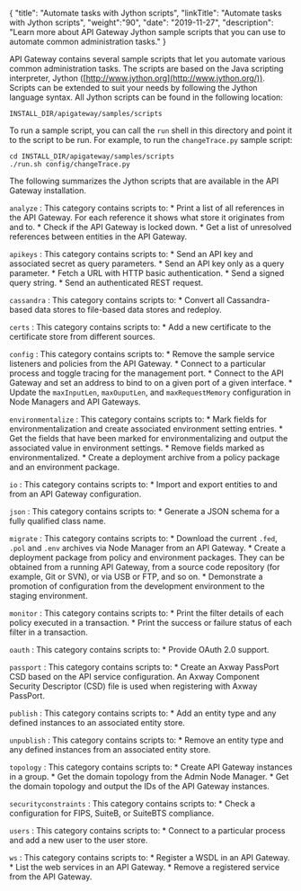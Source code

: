 {
"title": "Automate tasks with Jython scripts",
"linkTitle": "Automate tasks with Jython scripts",
"weight":"90",
"date": "2019-11-27",
"description": "Learn more about API Gateway Jython sample scripts that you can use to automate common administration tasks."
}

API Gateway contains several sample scripts that let you automate various common administration tasks. The scripts are based on the Java scripting interpreter, Jython ([http://www.jython.org](http://www.jython.org/)). Scripts can be extended to suit your needs by following the Jython language syntax. All Jython scripts can be found in the following location:

```
INSTALL_DIR/apigateway/samples/scripts
```

To run a sample script, you can call the `run` shell in this directory and point it to the script to be run. For example, to run the `changeTrace.py` sample script:

```
cd INSTALL_DIR/apigateway/samples/scripts
./run.sh config/changeTrace.py
```

The following  summarizes the Jython scripts that are available in the API Gateway installation.

`analyze`
: This category contains scripts to:
    * Print a list of all references in the API Gateway. For each reference it shows what store it originates from and to.
    * Check if the API Gateway is locked down.
    * Get a list of unresolved references between entities in the API Gateway.

`apikeys`
: This category contains scripts to:
    * Send an API key and associated secret as query parameters.
    * Send an API key only as a query parameter.
    * Fetch a URL with HTTP basic authentication.
    * Send a signed query string.
    * Send an authenticated REST request.

`cassandra`
: This category contains scripts to:
    * Convert all Cassandra-based data stores to file-based data stores and redeploy.

`certs`
: This category contains scripts to:
    * Add a new certificate to the certificate store from different sources.

`config`
: This category contains scripts to:
    * Remove the sample service listeners and policies from the API Gateway.
    * Connect to a particular process and toggle tracing for the management port.
    * Connect to the API Gateway and set an address to bind to on a given port of a given interface.
    * Update the `maxInputLen`, `maxOuputLen`, and `maxRequestMemory` configuration in Node Managers and API Gateways.

`environmentalize`
: This category contains scripts to:
    * Mark fields for environmentalization and create associated environment setting entries.
    * Get the fields that have been marked for environmentalizing and output the associated value in environment settings.
    * Remove fields marked as environmentalized.
    * Create a deployment archive from a policy package and an environment package.

`io`
: This category contains scripts to:
    * Import and export entities to and from an API Gateway configuration.

`json`
: This category contains scripts to:
    * Generate a JSON schema for a fully qualified class name.

`migrate`
: This category contains scripts to:
    * Download the current `.fed`, `.pol` and `.env` archives via Node Manager from an API Gateway.
    * Create a deployment package from policy and environment packages. They can be obtained from a running API Gateway, from a source code repository (for example, Git or SVN), or via USB or FTP, and so on.
    * Demonstrate a promotion of configuration from the development environment to the staging environment.

`monitor`
: This category contains scripts to:
    * Print the filter details of each policy executed in a transaction.
    * Print the success or failure status of each filter in a transaction.

`oauth`
: This category contains scripts to:
    * Provide OAuth 2.0 support.

`passport`
: This category contains scripts to:
    * Create an Axway PassPort CSD based on the API service configuration. An Axway Component Security Descriptor (CSD) file is used when registering with Axway PassPort.

`publish`
: This category contains scripts to:
    * Add an entity type and any defined instances to an associated entity store.

`unpublish`
: This category contains scripts to:
    * Remove an entity type and any defined instances from an associated entity store.

`topology`
: This category contains scripts to:
    * Create API Gateway instances in a group.
    * Get the domain topology from the Admin Node Manager.
    * Get the domain topology and output the IDs of the API Gateway instances.

`securityconstraints`
: This category contains scripts to:
    * Check a configuration for FIPS, SuiteB, or SuiteBTS compliance.

`users`
: This category contains scripts to:
    * Connect to a particular process and add a new user to the user store.

`ws`
: This category contains scripts to:
    * Register a WSDL in an API Gateway.
    * List the web services in an API Gateway.
    * Remove a registered service from the API Gateway.
